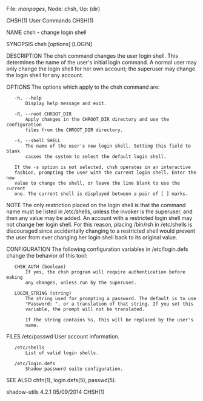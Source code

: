 File: *manpages*,  Node: chsh,  Up: (dir)

CHSH(1)                          User Commands                         CHSH(1)



NAME
       chsh - change login shell

SYNOPSIS
       chsh [options] [LOGIN]

DESCRIPTION
       The chsh command changes the user login shell. This determines the name
       of the user's initial login command. A normal user may only change the
       login shell for her own account; the superuser may change the login
       shell for any account.

OPTIONS
       The options which apply to the chsh command are:

       -h, --help
           Display help message and exit.

       -R, --root CHROOT_DIR
           Apply changes in the CHROOT_DIR directory and use the configuration
           files from the CHROOT_DIR directory.

       -s, --shell SHELL
           The name of the user's new login shell. Setting this field to blank
           causes the system to select the default login shell.

       If the -s option is not selected, chsh operates in an interactive
       fashion, prompting the user with the current login shell. Enter the new
       value to change the shell, or leave the line blank to use the current
       one. The current shell is displayed between a pair of [ ] marks.

NOTE
       The only restriction placed on the login shell is that the command name
       must be listed in /etc/shells, unless the invoker is the superuser, and
       then any value may be added. An account with a restricted login shell
       may not change her login shell. For this reason, placing /bin/rsh in
       /etc/shells is discouraged since accidentally changing to a restricted
       shell would prevent the user from ever changing her login shell back to
       its original value.

CONFIGURATION
       The following configuration variables in /etc/login.defs change the
       behavior of this tool:

       CHSH_AUTH (boolean)
           If yes, the chsh program will require authentication before making
           any changes, unless run by the superuser.

       LOGIN_STRING (string)
           The string used for prompting a password. The default is to use
           "Password: ", or a translation of that string. If you set this
           variable, the prompt will not be translated.

           If the string contains %s, this will be replaced by the user's
           name.

FILES
       /etc/passwd
           User account information.

       /etc/shells
           List of valid login shells.

       /etc/login.defs
           Shadow password suite configuration.

SEE ALSO
       chfn(1), login.defs(5), passwd(5).



shadow-utils 4.2.1                05/09/2014                           CHSH(1)
